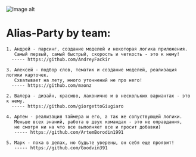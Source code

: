 ![Image alt](https://github.com/https://github.com/ckost9n/Alias-Party/blob/main/testImage.png)



# Alias-Party by team:
    
    1. Андрей - парсинг, создание моделей и некоторая логика приложения. 
       Самый первый, самый быстрый, скорость и четкость - это к нему! 
      ----- https://github.com/AndreyFackir
      
    3. Алексей - подбор слов, тематик и создание моделей, реализация логики карточек.
       Схватывает на лету, много уточнений не про него! 
      ----- https://github.com/maonz
      
    2. Валера - дизайн, красиво, лаконично и в нескольких вариантах - это к нему. 
      ----- https://github.com/giorgettoGiugiaro
      
    4. Артем - реализация таймера и его, а так же сопуствующей логики. 
       Меньше всех знаний, работа в двух командах - это не оправдания, 
       не смотря ни на что все выполняет все и просит добавки) 
       ----- https://github.com/ArtemBorodin1991

    5. Марк - пока в делах, но будьте уверены, он себя еще проявит! 
       ----- https://github.com/Goodvin391

